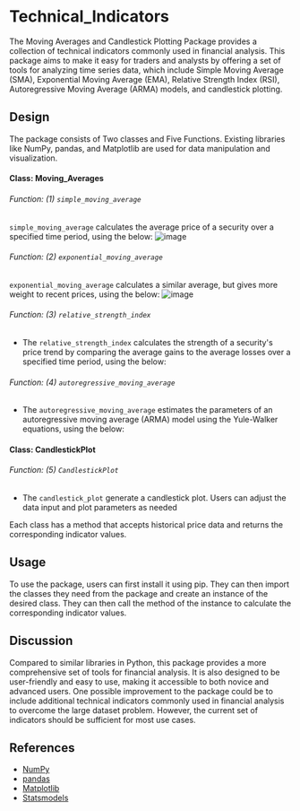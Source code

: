 # Technical_Indicators

The Moving Averages and Candlestick Plotting Package provides a collection of technical indicators commonly used in financial analysis. 
This package aims to make it easy for traders and analysts by offering a set of tools for analyzing time series data, which include Simple Moving Average (SMA), 
Exponential Moving Average (EMA), Relative Strength Index (RSI), Autoregressive Moving Average (ARMA) models, and candlestick plotting.

## Design
The package consists of Two classes and Five Functions. Existing libraries like NumPy, pandas, and Matplotlib are used for data manipulation and visualization.

#### Class: Moving_Averages

###### Function: (1) `simple_moving_average`
`simple_moving_average` calculates the average price of a security over a specified time period, using the below:
![image](https://user-images.githubusercontent.com/67727487/233747226-c0fc395f-8b75-471b-9fa4-435afaee0540.png)

###### Function: (2) `exponential_moving_average`
`exponential_moving_average` calculates a similar average, but gives more weight to recent prices, using the below:
![image](https://user-images.githubusercontent.com/67727487/233747308-3573010e-bcc6-4232-a1d7-32b9e16faa0e.png)

###### Function: (3) `relative_strength_index`
- The `relative_strength_index` calculates the strength of a security's price trend by comparing the average gains to the average losses over a specified time period, using the below:

###### Function: (4) `autoregressive_moving_average`
- The `autoregressive_moving_average` estimates the parameters of an autoregressive moving average (ARMA) model using the Yule-Walker equations, using the below:

#### Class: CandlestickPlot

###### Function: (5) `CandlestickPlot`
- The `candlestick_plot` generate a candlestick plot. Users can adjust the data input and plot parameters as needed

Each class has a method that accepts historical price data and returns the corresponding indicator values.

## Usage
To use the package, users can first install it using pip. They can then import the classes they need from the package and create an instance of the desired class. They can then call the method of the instance to calculate the corresponding indicator values.

## Discussion
Compared to similar libraries in Python, this package provides a more comprehensive set of tools for financial analysis. It is also designed to be user-friendly and easy to use, making it accessible to both novice and advanced users. One possible improvement to the package could be to include additional technical indicators commonly used in financial analysis to overcome the large dataset problem. However, the current set of indicators should be sufficient for most use cases.

## References
- [NumPy](http://www.numpy.org)
- [pandas](https://pandas.pydata.org/)
- [Matplotlib](https://matplotlib.org/)
- [Statsmodels](https://www.statsmodels.org/stable/index.html)
